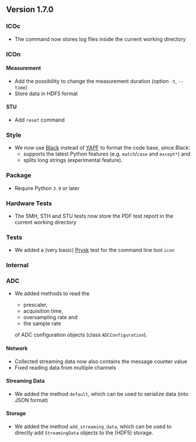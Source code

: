 ## Version 1.7.0

### ICOc

- The command now stores log files inside the current working directory

### ICOn

#### Measurement

- Add the possibility to change the measurement duration (option `-t`, `--time`)
- Store data in HDF5 format

#### STU

- Add `reset` command

### Style

- We now use [Black][] instead of [YAPF](https://github.com/google/yapf) to format the code base, since Black:
  - supports the latest Python features (e.g. `match`/`case` and `except*`) and
  - splits long strings (experimental feature).

[Black]: https://github.com/psf/black

### Package

- Require Python `3.9` or later

### Hardware Tests

- The SMH, STH and STU tests now store the PDF test report in the current working directory

### Tests

- We added a (very basic) [Prysk](https://pypi.org/project/prysk/) test for the command line tool `icon`

### Internal

### ADC

- We added methods to read the

  - prescaler,
  - acquisition time,
  - oversampling rate and
  - the sample rate

  of ADC configuration objects (class `ADCConfiguration`).

#### Network

- Collected streaming data now also contains the message counter value
- Fixed reading data from multiple channels

#### Streaming Data

- We added the method `default`, which can be used to serialize data (into JSON format)

#### Storage

- We added the method `add_streaming_data`, which can be used to directly add `StreamingData` objects to the (HDF5) storage.
